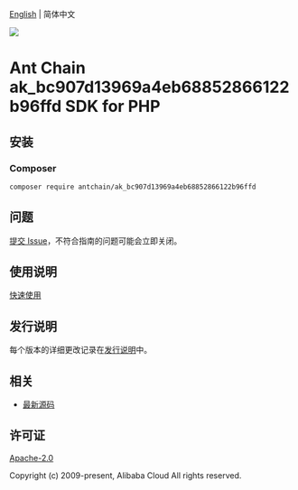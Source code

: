 [English](README.md) | 简体中文

![](https://aliyunsdk-pages.alicdn.com/icons/AlibabaCloud.svg)

# Ant Chain ak_bc907d13969a4eb68852866122b96ffd SDK for PHP

## 安装

### Composer

```bash
composer require antchain/ak_bc907d13969a4eb68852866122b96ffd
```

## 问题

[提交 Issue](https://github.com/alipay/antchain-openapi-prod-sdk/issues/new)，不符合指南的问题可能会立即关闭。

## 使用说明

[快速使用](https://github.com/alipay/antchain-openapi-prod-sdk)

## 发行说明

每个版本的详细更改记录在[发行说明](./ChangeLog.txt)中。

## 相关

* [最新源码](https://github.com/antchain-openapi-sdk-php)

## 许可证

[Apache-2.0](http://www.apache.org/licenses/LICENSE-2.0)

Copyright (c) 2009-present, Alibaba Cloud All rights reserved.
